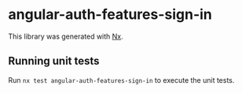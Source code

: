 # angular-auth-features-sign-in

This library was generated with [Nx](https://nx.dev).

## Running unit tests

Run `nx test angular-auth-features-sign-in` to execute the unit tests.
